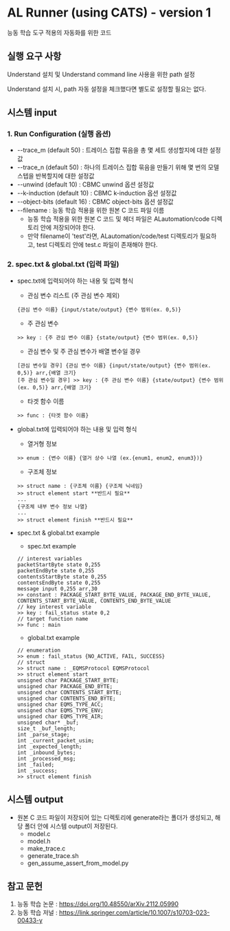 # AL Runner (using CATS) - version 1
능동 학습 도구 적용의 자동화를 위한 코드

## 실행 요구 사항
Understand 설치 및 Understand command line 사용을 위한 path 설정

Understand 설치 시, path 자동 설정을 체크했다면 별도로 설정할 필요는 없다.

## 시스템 input
### 1. Run Configuration (실행 옵션)
* --trace_m (default 50) : 트레이스 집합 묶음을 총 몇 세트 생성할지에 대한 설정값
* --trace_n (default 50) : 하나의 트레이스 집합 묶음을 만들기 위해 몇 번의 모델 스텝을 반복할지에 대한 설정값
* --unwind (default 10) : CBMC unwind 옵션 설정값
* --k-induction (default 10) : CBMC k-induction 옵션 설정값
* --object-bits (default 16) : CBMC object-bits 옵션 설정값
* --filename : 능동 학습 적용을 위한 원본 C 코드 파일 이름
  * 능동 학습 적용을 위한 원본 C 코드 및 헤더 파일은 ALautomation/code 디렉토리 안에 저장되어야 한다.
  * 만약 filename이 'test'라면, ALautomation/code/test 디렉토리가 필요하고, test 디렉토리 안에 test.c 파일이 존재해야 한다.

### 2. spec.txt & global.txt (입력 파일)
* spec.txt에 입력되어야 하는 내용 및 입력 형식
  * 관심 변수 리스트 (주 관심 변수 제외)
  ```plaintext
  {관심 변수 이름} {input/state/output} {변수 범위(ex. 0,5)}
  ``` 
  * 주 관심 변수
  ```plaintext
  >> key : {주 관심 변수 이름} {state/output} {변수 범위(ex. 0,5)}
  ```
  * 관심 변수 및 주 관심 변수가 배열 변수일 경우
  ```plaintext
  [관심 변수일 경우] {관심 변수 이름} {input/state/output} {변수 범위(ex. 0,5)} arr,{배열 크기}
  [주 관심 변수일 경우] >> key : {주 관심 변수 이름} {state/output} {변수 범위(ex. 0,5)} arr,{배열 크기}
  ``` 
  * 타겟 함수 이름
  ```plaintext
  >> func : {타겟 함수 이름}
  ```
* global.txt에 입력되어야 하는 내용 및 입력 형식
  * 열거형 정보
  ```plaintext
  >> enum : {변수 이름} {열거 상수 나열 (ex.{enum1, enum2, enum3})}
  ```
  * 구조체 정보
  ```plaintext
  >> struct name : {구조체 이름} {구조체 닉네임}
  >> struct element start **반드시 필요**
  ...
  {구조체 내부 변수 정보 나열}
  ...
  >> struct element finish **반드시 필요**
  ```
  
* spec.txt & global.txt example
  * spec.txt example
  ```plaintext
  // interest variables
  packetStartByte state 0,255
  packetEndByte state 0,255
  contentsStartByte state 0,255
  contentsEndByte state 0,255
  message input 0,255 arr,30
  >> constant : PACKAGE_START_BYTE_VALUE, PACKAGE_END_BYTE_VALUE, CONTENTS_START_BYTE_VALUE, CONTENTS_END_BYTE_VALUE
  // key interest variable
  >> key : fail_status state 0,2
  // target function name
  >> func : main
  ```
 
  * global.txt example
  ```plaintext
  // enumeration
  >> enum : fail_status {NO_ACTIVE, FAIL, SUCCESS}
  // struct
  >> struct name : _EQMSProtocol EQMSProtocol
  >> struct element start
  unsigned char PACKAGE_START_BYTE;
  unsigned char PACKAGE_END_BYTE;
  unsigned char CONTENTS_START_BYTE;
  unsigned char CONTENTS_END_BYTE;
  unsigned char EQMS_TYPE_ACC;
  unsigned char EQMS_TYPE_ENV;
  unsigned char EQMS_TYPE_AIR;
  unsigned char* _buf;
  size_t _buf_length;
  int _parse_stage;
  int _current_packet_usim;
  int _expected_length;
  int _inbound_bytes;
  int _processed_msg;
  int _failed;
  int _success;
  >> struct element finish
  ```

## 시스템 output
* 원본 C 코드 파일이 저장되어 있는 디렉토리에 generate라는 폴더가 생성되고, 해당 폴더 안에 시스템 output이 저장된다.
  * model.c
  * model.h
  * make_trace.c
  * generate_trace.sh
  * gen_assume_assert_from_model.py

## 참고 문헌
1. 능동 학습 논문 : https://doi.org/10.48550/arXiv.2112.05990
2. 능동 학습 저널 : https://link.springer.com/article/10.1007/s10703-023-00433-y
